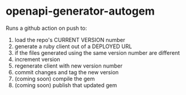 # openapi-generator-autogem

Runs a github action on push to:

1. load the repo's CURRENT VERSION number 
2. generate a ruby client out of a DEPLOYED URL
3. if the files generated using the same version number are different
4. increment version
5. regenerate client with new version number
6. commit changes and tag the new version
7. (coming soon) compile the gem
8. (coming soon) publish that updated gem


